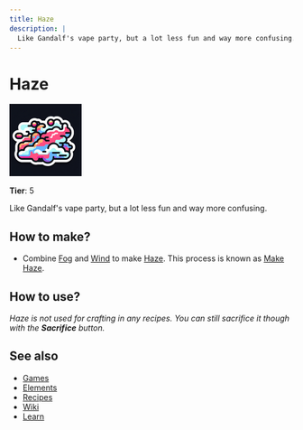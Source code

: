 ```yaml
---
title: Haze
description: |
  Like Gandalf's vape party, but a lot less fun and way more confusing.
---
```

# Haze

![](../images/item.haze.png)

**Tier**: 5

Like Gandalf's vape party, but a lot less fun and way more confusing.

## How to make?

* Combine [Fog](/wiki/elements/fog) and [Wind](/wiki/elements/wind) to make [Haze](/wiki/elements/haze). This process is known as [Make Haze](/wiki/recipes/make-haze).

## How to use?

_Haze is not used for crafting in any recipes. You can still sacrifice it though with the **Sacrifice** button._

## See also

* [Games](/wiki/games)
* [Elements](/wiki/elements)
* [Recipes](/wiki/recipes)
* [Wiki](/wiki/index)
* [Learn](/learn/index)